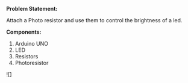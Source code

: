 **Problem Statement:**

Attach a Photo resistor and use them to control the brightness of a led.

**Components:**
1. Arduino UNO
2. LED
3. Resistors
4. Photoresistor 

![]


